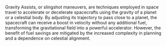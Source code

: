 
Gravity Assists, or slingshot maneuvers, are techniques employed in space travel to accelerate or decelerate spacecrafts using the gravity of a planet or a celestial body. By adjusting its trajectory to pass close to a planet, the spacecraft can receive a boost in velocity without any additional fuel, transforming the gravitational field into a powerful accelerator. However, the benefit of fuel savings are mitigated by the increased complexity in planning and a dependence on celestial alignment.

